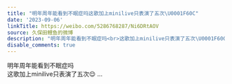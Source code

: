 ```yaml
---
title: "明年周年能看到不眠症吗这歌加上minilive只表演了五次\U0001F60C"
date: '2023-09-06'
linkTitle: https://weibo.com/5286768287/Ni6DRtAOV
source: 久保田鲤鱼的微博
description: "明年周年能看到不眠症吗<br>这歌加上minilive只表演了五次\U0001F60C  ..."
disable_comments: true
---
```

明年周年能看到不眠症吗<br>这歌加上minilive只表演了五次😌  ...